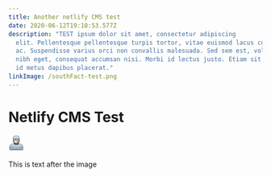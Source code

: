 ```yaml
---
title: Another netlify CMS test
date: 2020-06-12T19:10:53.577Z
description: "TEST ipsum dolor sit amet, consectetur adipiscing
  elit. Pellentesque pellentesque turpis tortor, vitae euismod lacus consequat
  ac. Suspendisse varius orci non convallis malesuada. Sed sem est, volutpat at
  nibh eget, consequat accumsan nisi. Morbi id lectus justo. Etiam sit amet erat
  id metus dapibus placerat."
linkImage: /southFact-test.png
---
```

# Netlify CMS Test

![robocop](/img/robocop.png "robocop")

This is text after the image